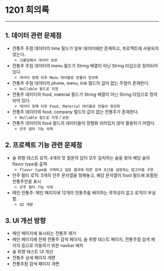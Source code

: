 # 1201 회의록

----------------

## 1. 데이터 관련 문제점
 - 전통주 주점 데이터의 time 필드가 일부 데이터에만 존재하고, 프로젝트에 사용되지 않는다.
   - `크롤링해서 데이터 보완`
 - 전통주 주점 데이터의 menu 필드가 String 배열이 아닌 String 타입으로 정의되어 있다.
   - `데이터 정제 이후 Menu 테이블로 만들어 정규화`
 - 전통주 주점 데이터의 phone, menu, link 필드의 값이 없는 주점이 존재한다.
   - `Nullable 필드로 지정`
 - 전통주 데이터의 food, material 필드가 String 배열이 아닌 String 타입으로 정의되어 있다.
   - `데이터 정제 이후 Food, Material 테이블로 만들어 정규화`
 - 전통주 데이터의 food, company 필드의 값이 없는 전통주가 존재한다.
   - `Nullable 필드로 지정` / `보완`
 - 전통주 데이터의 food 필드의 데이터들이 정형화 되어있지 않아 활용하기 어렵다.
   - `안주 필터 기능 삭제`

## 2. 프로젝트 기능 관련 문제점
 - 술 취향 테스트 로직: 4개의 맛 질문의 답이 모두 일치하는 술을 찾아 해당 술의 flavor type을 출력
   - `flavor type을 삭제하고 설문 결과에 따른 검색 조건을 설정하는 알고리즘 구현`
 - 안주 필터 로직: 5개의 안주 문자열을 정해놓고, 해당 문자열이 food 필드에 포함된 전통주만을 표시
   - `안주 필터 기능 삭제`
 - 메인 전통주: 메인 페이지에 12개의 전통주를 배치하는 목적성이 없고 로직이 부실함.
   - `UI 개편`

## 3. UI 개선 방향
 - 메인 페이지에 표시되는 전통주 제거
 - 메인 페이지에 전체 전통주 검색 페이지, 술 취향 테스트 페이지, 전통주점 검색 페이지 등으로 이동하기 위한 navbar 배치
 - 술 취향 테스트 UI 개선
 - 전통주 상세 페이지 개편
 - 전통주점 검색 페이지 개편
